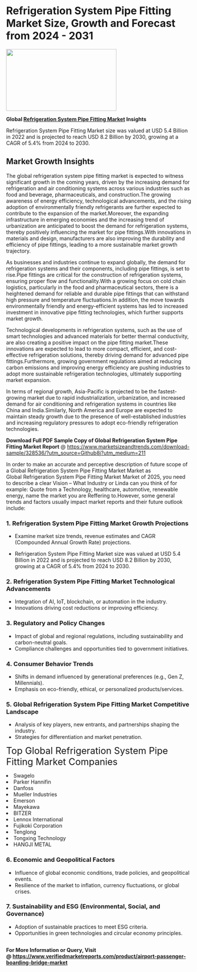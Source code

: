 <H1>Refrigeration System Pipe Fitting Market Size, Growth and Forecast from 2024 - 2031</H1><img class="aligncenter size-medium wp-image-584254" src="https://thirdeyenews.in/wp-content/uploads/2024/09/Global-Market-Research-300x168.jpeg" alt="" width="300" height="168" /><p><strong>Global&nbsp;<a href="https://www.marketsizeandtrends.com/download-sample/328536/?utm_source=Github8j?utm_medium=211">Refrigeration System Pipe Fitting Market</a> Insights</strong></p><p>Refrigeration System Pipe Fitting Market size was valued at USD 5.4 Billion in 2022 and is projected to reach USD 8.2 Billion by 2030, growing at a CAGR of 5.4% from 2024 to 2030.</p><p><h2>Market Growth Insights</h2> <p>The global refrigeration system pipe fitting market is expected to witness significant growth in the coming years, driven by the increasing demand for refrigeration and air conditioning systems across various industries such as food and beverage, pharmaceuticals, and construction.The growing awareness of energy efficiency, technological advancements, and the rising adoption of environmentally friendly refrigerants are further expected to contribute to the expansion of the market.Moreover, the expanding infrastructure in emerging economies and the increasing trend of urbanization are anticipated to boost the demand for refrigeration systems, thereby positively influencing the market for pipe fittings.With innovations in materials and design, manufacturers are also improving the durability and efficiency of pipe fittings, leading to a more sustainable market growth trajectory.</p> <p>As businesses and industries continue to expand globally, the demand for refrigeration systems and their components, including pipe fittings, is set to rise.Pipe fittings are critical for the construction of refrigeration systems, ensuring proper flow and functionality.With a growing focus on cold chain logistics, particularly in the food and pharmaceutical sectors, there is a heightened demand for reliable and durable pipe fittings that can withstand high pressure and temperature fluctuations.In addition, the move towards environmentally friendly and energy-efficient systems has led to increased investment in innovative pipe fitting technologies, which further supports market growth.</p> <p>Technological developments in refrigeration systems, such as the use of smart technologies and advanced materials for better thermal conductivity, are also creating a positive impact on the pipe fitting market.These innovations are expected to lead to more compact, efficient, and cost-effective refrigeration solutions, thereby driving demand for advanced pipe fittings.Furthermore, growing government regulations aimed at reducing carbon emissions and improving energy efficiency are pushing industries to adopt more sustainable refrigeration technologies, ultimately supporting market expansion.</p> <p>In terms of regional growth, Asia-Pacific is projected to be the fastest-growing market due to rapid industrialization, urbanization, and increased demand for air conditioning and refrigeration systems in countries like China and India.Similarly, North America and Europe are expected to maintain steady growth due to the presence of well-established industries and increasing regulatory pressures to adopt eco-friendly refrigeration technologies.</p> <p><span class=""><strong>Download Full PDF Sample Copy of Global Refrigeration System Pipe Fitting Market Report</strong> @ <a href="https://www.marketsizeandtrends.com/download-sample/328536/?utm_source=Github8j?utm_medium=211" target="_blank">https://www.marketsizeandtrends.com/download-sample/328536/?utm_source=Github8j?utm_medium=211</a></span></p><p>In order to make an accurate and perceptive description of future scope of a Global&nbsp;Refrigeration System Pipe Fitting Market Market as Global&nbsp;Refrigeration System Pipe Fitting Market Market of 2025, you need to describe a clear Vision &ndash; What Industry or Linda can you think of for example: Quote from a Technology, healthcare, automotive, renewable energy, name the market you are Reffering to.However, some general trends and factors usually impact market reports and their future outlook include:</p><h3>1.&nbsp;<strong>Refrigeration System Pipe Fitting Market Growth Projections</strong></h3><ul><li>Examine market size trends, revenue estimates and CAGR (Compounded Annual Growth Rate) projections.</li><li><p>Refrigeration System Pipe Fitting Market size was valued at USD 5.4 Billion in 2022 and is projected to reach USD 8.2 Billion by 2030, growing at a CAGR of 5.4% from 2024 to 2030.</p></li></ul><h3>2.&nbsp;<strong>Refrigeration System Pipe Fitting Market Technological Advancements</strong></h3><ul><li>Integration of AI, IoT, blockchain, or automation in the industry.</li><li>Innovations driving cost reductions or improving efficiency.</li></ul><h3>3.&nbsp;<strong>Regulatory and Policy Changes</strong></h3><ul><li>Impact of global and regional regulations, including sustainability and carbon-neutral goals.</li><li>Compliance challenges and opportunities tied to government initiatives.</li></ul><h3>4.&nbsp;<strong>Consumer Behavior Trends</strong></h3><ul><li>Shifts in demand influenced by generational preferences (e.g., Gen Z, Millennials).</li><li>Emphasis on eco-friendly, ethical, or personalized products/services.</li></ul><h3>5.&nbsp;<strong>Global Refrigeration System Pipe Fitting Market Competitive Landscape</strong></h3><ul><li>Analysis of key players, new entrants, and partnerships shaping the industry.</li><li>Strategies for differentiation and market penetration.</li></ul><p data-pm-slice="1 1 []"><span style="color: inherit; font-family: inherit; font-size: 25px;">Top Global Refrigeration System Pipe Fitting Market Companies</span></p><div class="" data-test-id=""><p><li>Swagelo</li><li> Parker Hannifin</li><li> Danfoss</li><li> Mueller Industries</li><li> Emerson</li><li> Mayekawa</li><li> BITZER</li><li> Lennox International</li><li> Fujikoki Corporation</li><li> Tenglong</li><li> Tongxing Technology</li><li> HANGJI METAL</li></p></div><h3>6.&nbsp;<strong>Economic and Geopolitical Factors</strong></h3><ul><li>Influence of global economic conditions, trade policies, and geopolitical events.</li><li>Resilience of the market to inflation, currency fluctuations, or global crises.</li></ul><h3>7.&nbsp;<strong>Sustainability and ESG (Environmental, Social, and Governance)</strong></h3><ul><li>Adoption of sustainable practices to meet ESG criteria.</li><li>Opportunities in green technologies and circular economy principles.</li></ul><h2><strong style="font-size: 14px;">For More Information or Query, Visit @&nbsp;</strong><a style="background-color: #ffffff; font-size: 14px;" href="https://www.marketsizeandtrends.com/report/refrigeration-system-pipe-fitting-market/" target="_blank">https://www.verifiedmarketreports.com/product/airport-passenger-boarding-bridge-market</a></h2>